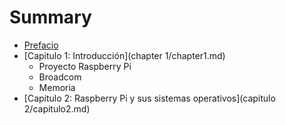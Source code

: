# Summary

* [Prefacio](README.md)
* [Capitulo 1: Introducción](chapter 1/chapter1.md)
   * Proyecto Raspberry Pi
   * Broadcom
   * Memoria
* [Capitulo 2: Raspberry Pi y sus sistemas operativos](capitulo 2/capitulo2.md)

